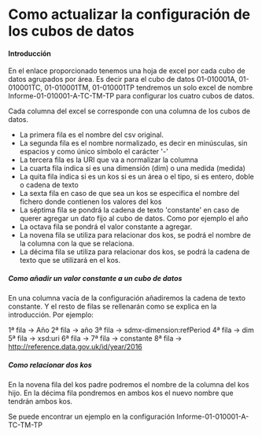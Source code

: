 Como actualizar la configuración de los cubos de datos
======================================================

#### Introducción
En el enlace proporcionado tenemos una hoja de excel por cada cubo de datos agrupados por área. Es decir para el cubo de datos 01-010001A, 01-010001TC, 01-010001TM, 01-010001TP tendremos un solo excel de nombre Informe-01-010001-A-TC-TM-TP para configurar los cuatro cubos de datos.

Cada columna del excel se corresponde con una columna de los cubos de datos.

 - La primera fila es el nombre del csv original.
 - La segunda fila es el nombre normalizado, es decir en minúsculas, sin espacios y como único símbolo el carácter '-'
 - La tercera fila es la URI que va a normalizar la columna
 - La cuarta fila indica si es una dimensión (dim) o una medida (medida)
 - La quita fila indica si es un kos si es un área o el tipo, si es entero, doble o cadena de texto
 - La sexta fila en caso de que sea un kos se especifica el nombre del fichero donde contienen los valores del kos
 - La séptima fila se pondrá la cadena de texto 'constante' en caso de querer agregar un dato fijo al cubo de datos. Como por ejemplo el año
 - La octava fila se pondrá el valor constante a agregar. 
 - La novena fila se utiliza para relacionar dos kos, se podrá el nombre de la columna con la que se relaciona.
 - La décima fila se utiliza para relacionar dos kos, se podrá la cadena de texto que se utilizará en el kos.

##### Como añadir un valor constante a un cubo de datos

En una columna vacía de la configuración añadiremos la cadena de texto constante. Y el resto de filas se rellenarán como se explica en la introducción. Por ejemplo:

1ª fila -> Año
2ª fila -> año
3ª fila -> sdmx-dimension:refPeriod
4ª fila -> dim
5ª fila -> xsd:uri
6ª fila ->
7ª fila -> constante
8ª fila -> <http://reference.data.gov.uk/id/year/2016>

##### Como relacionar dos kos

En la novena fila del kos padre podremos el nombre de la columna del kos hijo. En la décima fila pondremos en ambos kos el nuevo nombre que tendrán ambos kos.

Se puede encontrar un ejemplo en la configuración Informe-01-010001-A-TC-TM-TP
